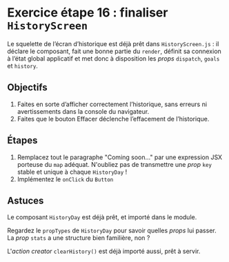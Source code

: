 # Exercice étape 16 : finaliser `HistoryScreen`

Le squelette de l’écran d’historique est déjà prêt dans `HistoryScreen.js` : il déclare le composant, fait une bonne partie du `render`, définit sa connexion à l’état global applicatif et met donc à disposition les _props_ `dispatch`, `goals` et `history`.

## Objectifs

1. Faites en sorte d’afficher correctement l’historique, sans erreurs ni avertissements dans la console du navigateur.
2. Faites que le bouton Effacer déclenche l’effacement de l’historique.

## Étapes

1. Remplacez tout le paragraphe "Coming soon…" par une expression JSX porteuse du `map` adéquat. N'oubliez pas de transmettre une _prop_ `key` stable et unique à chaque `HistoryDay` !
2. Implémentez le `onClick` du `Button`

## Astuces

Le composant `HistoryDay` est déjà prêt, et importé dans le module.

Regardez le `propTypes` de `HistoryDay` pour savoir quelles _props_ lui passer. La _prop_ `stats` a une structure bien familière, non ?

L'_action creator_ `clearHistory()` est déjà importé aussi, prêt à servir.
